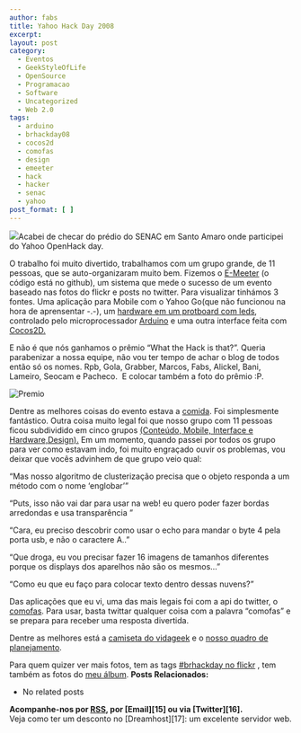 ```yaml
---
author: fabs
title: Yahoo Hack Day 2008
excerpt:
layout: post
category:
  - Eventos
  - GeekStyleOfLife
  - OpenSource
  - Programacao
  - Software
  - Uncategorized
  - Web 2.0
tags:
  - arduino
  - brhackday08
  - cocos2d
  - comofas
  - design
  - emeeter
  - hack
  - hacker
  - senac
  - yahoo
post_format: [ ]
---
```

![][1]Acabei de checar do prédio do SENAC em Santo Amaro onde participei do Yahoo OpenHack day.

O trabalho foi muito divertido, trabalhamos com um grupo grande, de 11 pessoas, que se auto-organizaram muito bem. Fizemos o [E-Meeter][2] (o código está no github), um sistema que mede o sucesso de um evento baseado nas fotos do flickr e posts no twitter. Para visualizar tinhámos 3 fontes. Uma aplicação para Mobile com o Yahoo Go(que não funcionou na hora de aprensentar -.-), um [hardware em um protboard com leds][3], controlado pelo microprocessador [Arduino][4] e uma outra interface feita com [Cocos2D.][5]

E não é que nós ganhamos o prêmio “What the Hack is that?”. Queria parabenizar a nossa equipe, não vou ter tempo de achar o blog de todos então só os nomes. Rpb, Gola, Grabber, Marcos, Fabs, Alickel, Bani, Lameiro, Seocam e Pacheco.  E colocar também a foto do prêmio :P.

![][6]

Dentre as melhores coisas do evento estava a [comida][7]. Foi simplesmente fantástico. Outra coisa muito legal foi que nosso grupo com 11 pessoas ficou subdividido em cinco grupos [(Conteúdo, Mobile, Interface e Hardware,Design).][8] Em um momento, quando passei por todos os grupo para ver como estavam indo, foi muito engraçado ouvir os problemas, vou deixar que vocês advinhem de que grupo veio qual:

“Mas nosso algoritmo de clusterização precisa que o objeto responda a um método com o nome ‘englobar’”

“Puts, isso não vai dar para usar na web! eu quero poder fazer bordas arredondas e usa transparência ”

“Cara, eu preciso descobrir como usar o echo para mandar o byte 4 pela porta usb, e não o caractere A..”

“Que droga, eu vou precisar fazer 16 imagens de tamanhos diferentes porque os displays dos aparelhos não são os mesmos…”

“Como eu que eu faço para colocar texto dentro dessas nuvens?”

Das aplicações que eu vi, uma das mais legais foi com a api do twitter, o [comofas][9]. Para usar, basta twittar qualquer coisa com a palavra “comofas” e se prepara para receber uma resposta divertida.

Dentre as melhores está a [camiseta do vidageek][8] e o [nosso quadro de planejamento][10].

Para quem quizer ver mais fotos, tem as tags [#brhackday no flickr][11] , tem também as fotos do [meu álbum][12]. 
**Posts Relacionados:** 
*   No related posts









**Acompanhe-nos por [ RSS][14], por [Email][15] ou via [Twitter][16].**  
Veja como ter um desconto no [Dreamhost][17]: um excelente servidor web.

 [1]: http://farm4.static.flickr.com/3003/3015724286_1ea17075b3_b.jpg
 [2]: http://github.com/Fabs/eventomeeter/tree/master
 [3]: http://www.flickr.com/photos/brunogola/3016354018/
 [4]: http://en.wikipedia.org/wiki/Arduino
 [5]: http://cocos2d.org/
 [6]: http://lh3.ggpht.com/_CWrJR3qiPLE/SRdh6-oUloI/AAAAAAAADTA/wQYQvnxSNxM/s720/09112008636.jpg "Premio"
 [7]: http://lh3.ggpht.com/_CWrJR3qiPLE/SRcrkloxSxI/AAAAAAAADTg/ik0phwyVbOk/s720/08112008630.jpg
 [8]: http://www.flickr.com/photos/riverspring/3014491220/
 [9]: http://search.twitter.com/search?q=+comofas+OR+from%3Afasassim
 [10]: http://picasaweb.google.com/fabriciosn/HackDay#5266726309735667346
 [11]: http://www.flickr.com/search/?s=int&q=brhackday08&m=tags
 [12]: http://picasaweb.google.com/fabriciosn/HackDay#
 [13]: https://twitter.com/share
 [14]: http://feeds.feedburner.com/VidaGeek



